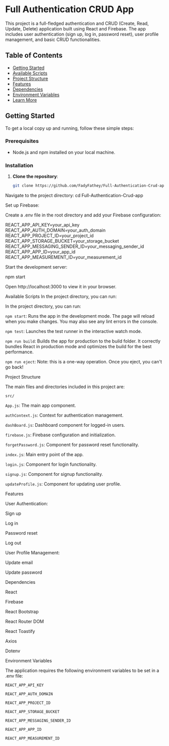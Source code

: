 # Full Authentication CRUD App

This project is a full-fledged authentication and CRUD (Create, Read, Update, Delete) application built using React and Firebase. The app includes user authentication (sign up, log in, password reset), user profile management, and basic CRUD functionalities.

## Table of Contents

- [Getting Started](#getting-started)
- [Available Scripts](#available-scripts)
- [Project Structure](#project-structure)
- [Features](#features)
- [Dependencies](#dependencies)
- [Environment Variables](#environment-variables)
- [Learn More](#learn-more)

## Getting Started

To get a local copy up and running, follow these simple steps:

### Prerequisites

- Node.js and npm installed on your local machine.

### Installation

1. **Clone the repository**:
   ```bash
   git clone https://github.com/FadyFathey/Full-Authentication-Crud-app.git
   
Navigate to the project directory:
cd Full-Authentication-Crud-app

Set up Firebase:

Create a .env file in the root directory and add your Firebase configuration:

REACT_APP_API_KEY=your_api_key
REACT_APP_AUTH_DOMAIN=your_auth_domain
REACT_APP_PROJECT_ID=your_project_id
REACT_APP_STORAGE_BUCKET=your_storage_bucket
REACT_APP_MESSAGING_SENDER_ID=your_messaging_sender_id
REACT_APP_APP_ID=your_app_id
REACT_APP_MEASUREMENT_ID=your_measurement_id

Start the development server:

npm start

Open http://localhost:3000 to view it in your browser.

Available Scripts
In the project directory, you can run:

In the project directory, you can run:

`npm start`: Runs the app in the development mode. The page will reload when you make changes. You may also see any lint errors in the console.

`npm test`: Launches the test runner in the interactive watch mode.

`npm run build`: Builds the app for production to the build folder. It correctly bundles React in production mode and optimizes the build for the best performance.

`npm run eject`: Note: this is a one-way operation. Once you eject, you can't go back!

Project Structure

The main files and directories included in this project are:

`src/`

`App.js`: The main app component.

`authContext.js`: Context for authentication management.

`dashBoard.js`: Dashboard component for logged-in users.

`firebase.js`: Firebase configuration and initialization.

`forgetPassword.js`: Component for password reset functionality.

`index.js`: Main entry point of the app.

`login.js`: Component for login functionality.

`signup.js`: Component for signup functionality.

`updateProfile.js`: Component for updating user profile.


Features

User Authentication:

Sign up

Log in

Password reset

Log out

User Profile Management:

Update email

Update password

Dependencies

React

Firebase

React Bootstrap

React Router DOM

React Toastify

Axios

Dotenv

Environment Variables

The application requires the following environment variables to be set in a .env file:

`REACT_APP_API_KEY`

`REACT_APP_AUTH_DOMAIN`

`REACT_APP_PROJECT_ID`

`REACT_APP_STORAGE_BUCKET`

`REACT_APP_MESSAGING_SENDER_ID`

`REACT_APP_APP_ID`

`REACT_APP_MEASUREMENT_ID`
